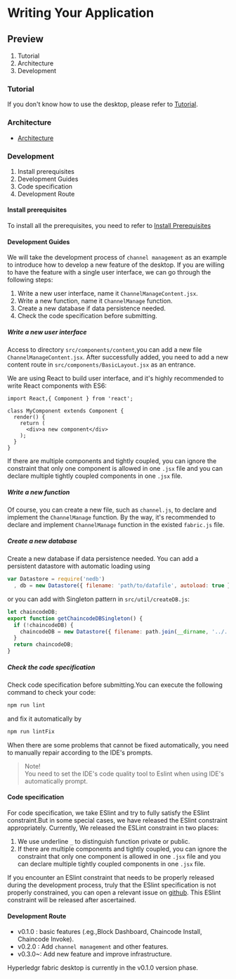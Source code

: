 # Writing Your Application

## Preview
1. Tutorial
2. Architecture
3. Development

### Tutorial
If you don't know how to use the desktop, please refer to [Tutorial](tutorial-En.md).

### Architecture

- [Architecture](./architect-En.md)

### Development

1. Install prerequisites
2. Development Guides
3. Code specification
4. Development Route

#### Install prerequisites

To install all the prerequisites, you need to refer to [Install Prerequisites](./prerequistites-En.md)

#### Development Guides

We will take the development process of `channel management` as an example to introduce how to develop a new feature of 
the desktop. If you are willing to have the feature with a single user interface, we can go through the following steps:
1. Write a new user interface, name it `ChannelManageContent.jsx`.
2. Write a new function, name it `ChannelManage` function.
3. Create a new database if data persistence needed.
4. Check the code specification before submitting.

##### Write a new user interface

Access to  directory `src/components/content`,you can add a new file `ChannelManageContent.jsx`. After successfully 
added, you need to add a new content route in `src/components/BasicLayout.jsx` as an entrance.

We are using React to build user interface, and it's highly recommended to write React components with ES6:
```react
import React,{ Component } from 'react';

class MyComponent extends Component {
  render() {
    return (
      <div>a new component</div>
    );
  }
}

```
If there are multiple components and tightly coupled, you can ignore the constraint that only one component is allowed
in one `.jsx` file and you can declare multiple tightly coupled components in one `.jsx` file.

##### Write a new function 

Of course, you can create a new file, such as `channel.js`, to declare and implement the `ChannelManage` function.
By the way, it's recommended to declare and implement `ChannelManage` function in the existed `fabric.js` file.

##### Create a new database 

Create a new database if data persistence needed. You can add a persistent datastore with automatic loading using
```javascript
var Datastore = require('nedb')
  , db = new Datastore({ filename: 'path/to/datafile', autoload: true });
```
or you can add with Singleton pattern in `src/util/createDB.js`:
```javascript
let chaincodeDB;
export function getChaincodeDBSingleton() {
  if (!chaincodeDB) {
    chaincodeDB = new Datastore({ filename: path.join(__dirname, '../../resources/persistence/chaincode.db'), autoload: true });
  }
  return chaincodeDB;
}
```


##### Check the code specification

Check code specification before submitting.You can execute the following command to check your code:
```bash
npm run lint
```
and fix it automatically by
```bash
npm run lintFix
```

When there are some problems that cannot be fixed automatically, you need to manually repair according to the IDE's prompts.

> Note! <br/>
> You need to set the IDE's code quality tool to Eslint when using IDE's automatically prompt.

#### Code specification

For code specification, we take ESlint and try to fully satisfy the ESlint constraint.But in some special cases, 
we have released the ESlint constraint appropriately. Currently, We released the ESLint constraint in two places:
1. We use underline `_` to distinguish function private or public.  
2. If there are multiple components and tightly coupled, you can ignore the constraint that only one component is allowed
   in one `.jsx` file and you can declare multiple tightly coupled components in one `.jsx` file.

If you encounter an ESlint constraint that needs to be properly released during the development process, truly that 
the ESlint specification is not properly constrained, you can open a relevant issue on [github](https://github.com/blockchain-desktop/hyperledger-fabric-desktop).
This ESlint constraint will be released after ascertained.

#### Development Route

* v0.1.0 : basic features (.eg.,Block Dashboard, Chaincode Install, Chaincode Invoke).
* v0.2.0 : Add `channel management` and other features.
* v0.3.0~: Add new feature and improve infrastructure.

Hyperledgr fabric desktop is currently in the v0.1.0 version phase.
